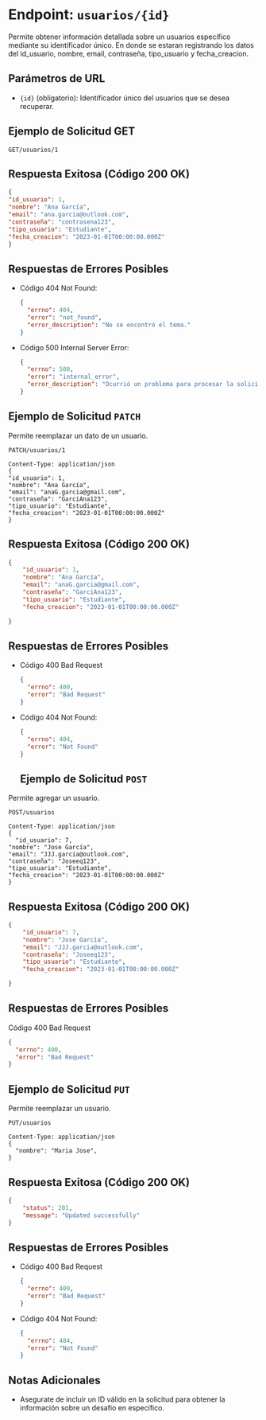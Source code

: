 # Endpoint: `usuarios/{id}`

Permite obtener información detallada sobre un usuarios específico mediante su identificador único. En donde se estaran registrando los datos del id_usuario, nombre, email, contraseña, tipo_usuario y fecha_creacion.

## Parámetros de URL
- `{id}` (obligatorio): Identificador único del usuarios que se desea recuperar.

## Ejemplo de Solicitud GET
```http
GET/usuarios/1
```

## Respuesta Exitosa (Código 200 OK)
```json
{
"id_usuario": 1,
"nombre": "Ana García",
"email": "ana.garcia@outlook.com",
"contraseña": "contrasena123",
"tipo_usuario": "Estudiante",
"fecha_creacion": "2023-01-01T00:00:00.000Z"
}
```

## Respuestas de Errores Posibles
- Código 404 Not Found:

  ```json
  {
    "errno": 404,
    "error": "not_found",
    "error_description": "No se encontró el tema."
  }
  ```

- Código 500 Internal Server Error:
  ```json
  {
    "errno": 500,
    "error": "internal_error",
    "error_description": "Ocurrió un problema para procesar la solicitud"
  }
  ``` 

## Ejemplo de Solicitud `PATCH`

Permite reemplazar un dato de un usuario.
```http
PATCH/usuarios/1

Content-Type: application/json
{
"id_usuario": 1,
"nombre": "Ana García",
"email": "anaG.garcia@gmail.com",
"contraseña": "GarciAna123",
"tipo_usuario": "Estudiante",
"fecha_creacion": "2023-01-01T00:00:00.000Z"
}
```

## Respuesta Exitosa (Código 200 OK)
```json
{
    "id_usuario": 1,
    "nombre": "Ana García",
    "email": "anaG.garcia@gmail.com",
    "contraseña": "GarciAna123",
    "tipo_usuario": "Estudiante",
    "fecha_creacion": "2023-01-01T00:00:00.000Z"

}
```

## Respuestas de Errores Posibles

- Código 400 Bad Request
  ```json
  {
    "errno": 400,
    "error": "Bad Request"
  }
  ```

- Código 404 Not Found:

  ```json
  {
    "errno": 404,
    "error": "Not Found"
  } 
  ```
  ## Ejemplo de Solicitud `POST`

Permite agregar un usuario.
```http
POST/usuarios

Content-Type: application/json
{
  "id_usuario": 7,
"nombre": "Jose García",
"email": "JJJ.garcia@outlook.com",
"contraseña": "Joseeq123",
"tipo_usuario": "Estudiante",
"fecha_creacion": "2023-01-01T00:00:00.000Z"
}
```

## Respuesta Exitosa (Código 200 OK)
```json
{
    "id_usuario": 7,
    "nombre": "Jose García",
    "email": "JJJ.garcia@outlook.com",
    "contraseña": "Joseeq123",
    "tipo_usuario": "Estudiante",
    "fecha_creacion": "2023-01-01T00:00:00.000Z"

}
```

## Respuestas de Errores Posibles

  Código 400 Bad Request
  ```json
  {
    "errno": 400,
    "error": "Bad Request"
  }
  ```


## Ejemplo de Solicitud `PUT`
Permite reemplazar un usuario.

```http
PUT/usuarios

Content-Type: application/json
{
  "nombre": "Maria Jose",
}
```

## Respuesta Exitosa (Código 200 OK)
```json
{
    "status": 201,
    "message": "Updated successfully"
}
```

## Respuestas de Errores Posibles

- Código 400 Bad Request
  ```json
  {
    "errno": 400,
    "error": "Bad Request"
  }
  ```

- Código 404 Not Found:

  ```json
  {
    "errno": 404,
    "error": "Not Found"
  } 
  ```



## Notas Adicionales

- Asegurate de incluir un ID válido en la solicitud para obtener la información
  sobre un desafio en específico.

